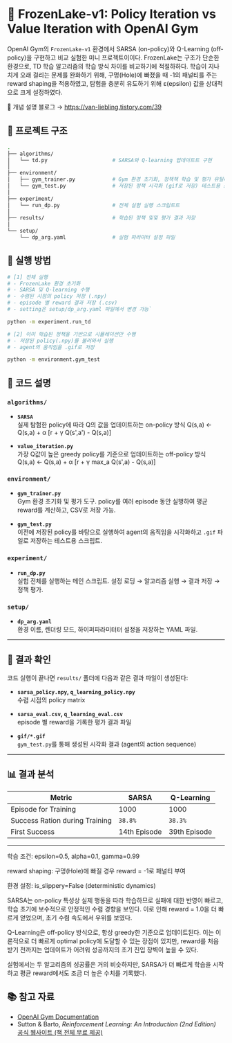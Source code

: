 # 🧊 FrozenLake-v1: Policy Iteration vs Value Iteration with OpenAI Gym

OpenAI Gym의 `FrozenLake-v1` 환경에서 SARSA (on-policy)와 Q-Learning (off-policy)을 구현하고 비교 실험한 미니 프로젝트이이다.
FrozenLake는 구조가 단순한 환경으로, TD 학습 알고리즘의 학습 방식 차이를 비교하기에 적절하하다.
학습이 지나치게 오래 걸리는 문제를 완화하기 위해, 구멍(Hole)에 빠졌을 때 -1의 패널티를 주는 reward shaping을 적용하였고, 탐험을 충분히 유도하기 위해 ε(epsilon) 값을 상대적으로 크게 설정하였다.

📖 개념 설명 블로그 → https://van-liebling.tistory.com/39

## 📁 프로젝트 구조

```bash
.
├── algorithms/
│   └── td.py                     # SARSA와 Q-learning 업데이트트 구현
│
├── environment/
│   ├── gym_trainer.py            # Gym 환경 초기화, 정책책 학습 및 평가 유틸리티
│   └── gym_test.py               # 저장된 정책 시각화 (gif로 저장) 테스트용 스크립트
│
├── experiment/
│   └── run_dp.py                 # 전체 실험 실행 스크립트트
│
├── results/                      # 학습된 정책 및및 평가 결과 저장
│
└── setup/
    └── dp_arg.yaml               # 실험 파라미터 설정 파일
```

## 🚀 실행 방법

```bash
# [1] 전체 실행
# - FrozenLake 환경 초기화
# - SARSA 및 Q-learning 수행
# - 수렴된 시점의 policy 저장 (.npy)
# - episode 별 reward 결과 저장 (.csv)
# - setting은 setup/dp_arg.yaml 파일에서 변경 가능`

python -m experiment.run_td

# [2] 이미 학습된 정책을 기반으로 시뮬레이션만 수행
# - 저장된 policy(.npy)를 불러와서 실행
# - agent의 움직임을 .gif로 저장

python -m environment.gym_test
```

## 📘 코드 설명

### `algorithms/`

- **`SARSA`**  
  실제 탐험한 policy에 따라 Q의 값을 업데이트하는 on-policy 방식
  Q(s,a) ← Q(s,a) + α [r + γ Q(s',a') - Q(s,a)]

- **`value_iteration.py`**  
  가장 Q값이 높은 greedy policy를 기준으로 업데이트하는 off-policy 방식
  Q(s,a) ← Q(s,a) + α [r + γ max_a Q(s',a) - Q(s,a)]


### `environment/`

- **`gym_trainer.py`**  
  Gym 환경 초기화 및 평가 도구. policy를 여러 episode 동안 실행하여 평균 reward를 계산하고, CSV로 저장 가능.

- **`gym_test.py`**  
  이전에 저장된 policy를 바탕으로 실행하여 agent의 움직임을 시각화하고 `.gif` 파일로 저장하는 테스트용 스크립트.

### `experiment/`

- **`run_dp.py`**  
  실험 전체를 실행하는 메인 스크립트. 설정 로딩 → 알고리즘 실행 → 결과 저장 → 정책 평가.

### `setup/`

- **`dp_arg.yaml`**  
  환경 이름, 렌더링 모드, 하이퍼파라미터터 설정을 저장하는 YAML 파일.

---

## 📂 결과 확인

코드 실행이 끝나면 `results/` 폴더에 다음과 같은 결과 파일이 생성된다:

- **`sarsa_policy.npy`, `q_learning_policy.npy`**  
  수렴 시점의 policy matrix

- **`sarsa_eval.csv`, `q_learning_eval.csv`**  
  episode 별 reward을 기록한 평가 결과 파일

- **`gif/*.gif`**  
  `gym_test.py`를 통해 생성된 시각화 결과 (agent의 action sequence)

---

## 📊 결과 분석

| Metric | SARSA  | Q-Learning |
|--------|------------------|-----------------|
| Episode for Training | 1000 | 1000 |
| Success Ration during Training | `38.8%` | `38.3%` |
| First Success | 14th Episode | 39th Episode |
---

학습 조건: epsilon=0.5, alpha=0.1, gamma=0.99

reward shaping: 구멍(Hole)에 빠질 경우 reward = -1로 패널티 부여

환경 설정: is_slippery=False (deterministic dynamics)

SARSA는 on-policy 특성상 실제 행동을 따라 학습하므로
실패에 대한 반영이 빠르고, 학습 초기에 보수적으로 안정적인 수렴 경향을 보인다.
이로 인해 reward = 1.0을 더 빠르게 얻었으며, 초기 수렴 속도에서 우위를 보였다.

Q-Learning은 off-policy 방식으로, 항상 greedy한 기준으로 업데이트된다.
이는 이론적으로 더 빠르게 optimal policy에 도달할 수 있는 장점이 있지만,
reward를 처음 받기 전까지는 업데이트가 어려워 성공까지의 초기 진입 장벽이 높을 수 있다.

실험에서는 두 알고리즘의 성공률은 거의 비슷하지만,
SARSA가 더 빠르게 학습을 시작하고 평균 reward에서도 조금 더 높은 수치를 기록했다.

## 📚 참고 자료

- [OpenAI Gym Documentation](https://www.gymlibrary.dev/)
- Sutton & Barto, *Reinforcement Learning: An Introduction (2nd Edition)*  
  [공식 웹사이트 (책 전체 무료 제공)](http://incompleteideas.net/book/the-book-2nd.html)

